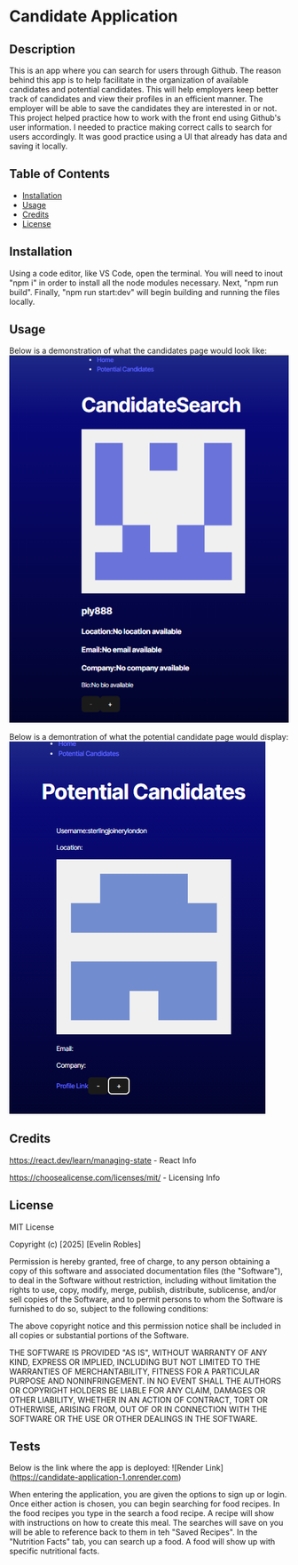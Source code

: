 # Candidate Application

## Description

This is an app where you can search for users through Github. The reason behind this app is to help facilitate in the organization of available candidates and potential candidates. This will help employers keep better track of candidates and view their profiles in an efficient manner. The employer will be able to save the candidates they are interested in or not. This project helped practice how to work with the front end using Github's user information. I needed to practice making correct calls to search for users accordingly. It was good practice using a UI that already has data and saving it locally.

## Table of Contents

- [Installation](#installation)
- [Usage](#usage)
- [Credits](#credits)
- [License](#license)

## Installation

Using a code editor, like VS Code, open the terminal. You will need to inout "npm i" in order to install all the node modules necessary. Next, "npm run build". Finally, "npm run start:dev" will begin building and running the files locally.

## Usage

Below is a demonstration of what the candidates page would look like:
![Candidate Page](./Assets/candidate.png)

Below is a demontration of what the potential candidate page would display:
![Potential Candidates](./Assets/potential.png)

## Credits

https://react.dev/learn/managing-state - React Info

https://choosealicense.com/licenses/mit/ - Licensing Info

## License

MIT License

Copyright (c) [2025] [Evelin Robles]

Permission is hereby granted, free of charge, to any person obtaining a copy
of this software and associated documentation files (the "Software"), to deal
in the Software without restriction, including without limitation the rights
to use, copy, modify, merge, publish, distribute, sublicense, and/or sell
copies of the Software, and to permit persons to whom the Software is
furnished to do so, subject to the following conditions:

The above copyright notice and this permission notice shall be included in all
copies or substantial portions of the Software.

THE SOFTWARE IS PROVIDED "AS IS", WITHOUT WARRANTY OF ANY KIND, EXPRESS OR
IMPLIED, INCLUDING BUT NOT LIMITED TO THE WARRANTIES OF MERCHANTABILITY,
FITNESS FOR A PARTICULAR PURPOSE AND NONINFRINGEMENT. IN NO EVENT SHALL THE
AUTHORS OR COPYRIGHT HOLDERS BE LIABLE FOR ANY CLAIM, DAMAGES OR OTHER
LIABILITY, WHETHER IN AN ACTION OF CONTRACT, TORT OR OTHERWISE, ARISING FROM,
OUT OF OR IN CONNECTION WITH THE SOFTWARE OR THE USE OR OTHER DEALINGS IN THE
SOFTWARE.

## Tests

Below is the link where the app is deployed:
![Render Link] (https://candidate-application-1.onrender.com)

When entering the application, you are given the options to sign up or login. Once either action is chosen, you can begin searching for food recipes. In the food recipes you type in the search a food recipe. A recipe will show with instructions on how to create this meal. The searches will save on you will be able to reference back to them in teh "Saved Recipes". In the "Nutrition Facts" tab, you can search up a food. A food will show up with specific nutritional facts.